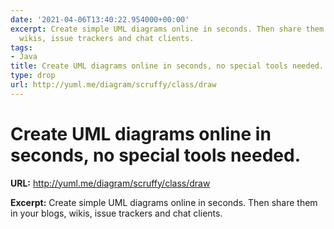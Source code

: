 ```yaml
---
date: '2021-04-06T13:40:22.954000+00:00'
excerpt: Create simple UML diagrams online in seconds. Then share them in your blogs,
  wikis, issue trackers and chat clients.
tags:
- Java
title: Create UML diagrams online in seconds, no special tools needed.
type: drop
url: http://yuml.me/diagram/scruffy/class/draw
---
```


# Create UML diagrams online in seconds, no special tools needed.

**URL:** http://yuml.me/diagram/scruffy/class/draw

**Excerpt:** Create simple UML diagrams online in seconds. Then share them in your blogs, wikis, issue trackers and chat clients.
